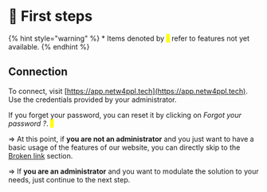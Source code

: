 # 👣 First steps

{% hint style="warning" %}
\* Items denoted by <mark style="color:yellow;">\*</mark> refer to features not yet available.
{% endhint %}

## Connection

To connect, visit [https://app.netw4ppl.tech](https://app.netw4ppl.tech). Use the credentials provided by your administrator.

If you forget your password, you can reset it by clicking on _Forgot your password ?_. <mark style="color:yellow;">\*</mark>

\=> At this point, if **you are not an administrator** and you just want to have a basic usage of the features of our website, you can directly skip to the [Broken link](broken-reference "mention") section.

\=> If **you are an administrator** and you want to modulate the solution to your needs, just continue to the next step.
